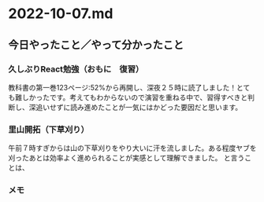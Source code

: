 # 2022-10-07.md

## 今日やったこと／やって分かったこと

### 久しぶりReact勉強（おもに　復習）

教科書の第一巻123ページ:52%から再開し、深夜２５時に読了しました！とても難しかったです。考えてもわからないので演習を重ねる中で、習得すべきと判断し、深追いせずに読み進めたことが一気にはかどった要因だと思います。


### 里山開拓（下草刈り）

午前７時すぎからは山の下草刈りをやり大いに汗を流しました。ある程度ヤブを刈ったあとは効率よく進められることが実感として理解できました。
と言うことは、

###

### 

### メモ
